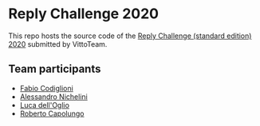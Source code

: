 # Reply Challenge 2020

This repo hosts the source code of the [Reply Challenge (standard edition) 2020](https://challenges.reply.com/tamtamy/challenge/code-standard-externals2020/stats) submitted by VittoTeam.

## Team participants

- [Fabio Codiglioni](https://github.com/fabiocody)
- [Alessandro Nichelini](https://github.com/Alenichel)
- [Luca dell'Oglio](https://github.com/LucaDLL)
- [Roberto Capolungo](https://github.com/RCapolungo)
